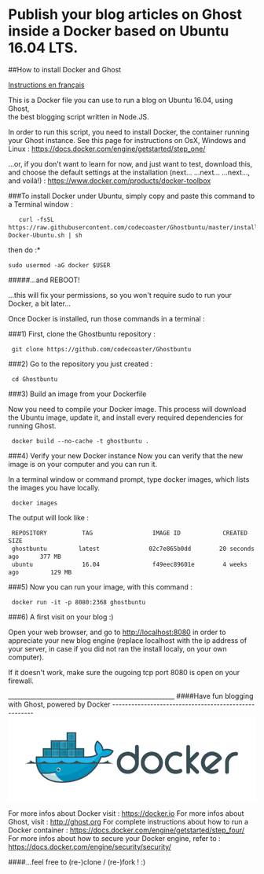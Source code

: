 
# Publish your blog articles on Ghost inside a Docker based on Ubuntu 16.04 LTS.

##How to install Docker and Ghost
    
 [Instructions en français](https://github.com/codecoaster/Ghostbuntu/blob/master/FRENCH.md)


    
    

This is a Docker file you can use to run a blog on Ubuntu 16.04, using Ghost, <br />the best blogging script written in Node.JS.

In order to run this script, you need to install Docker, the container running your Ghost instance.  See this page for instructions on OsX, Windows and Linux : https://docs.docker.com/engine/getstarted/step_one/

...or, if you don't want to learn for now, and just want to test, download this, and choose the default settings at the installation (next... ...next... ...next..., and voilà!) : https://www.docker.com/products/docker-toolbox


###To install Docker under Ubuntu, simply copy and paste this command to a Terminal window : 

       curl -fsSL https://raw.githubusercontent.com/codecoaster/Ghostbuntu/master/install-Docker-Ubuntu.sh | sh

then do :*

    sudo usermod -aG docker $USER
#####...and REBOOT!

...this will fix your permissions, so you won't require sudo to run your Docker, a bit later...  

Once Docker is installed, run those commands in a terminal :

###1) First, clone the Ghostbuntu repository : 

     git clone https://github.com/codecoaster/Ghostbuntu 

###2) Go to the repository you just created : 

     cd Ghostbuntu

###3) Build an image from your Dockerfile

Now you need to compile your Docker image.  This process  will download the Ubuntu image, update it, and install every required dependencies for running Ghost.

     docker build --no-cache -t ghostbuntu .

###4) Verify your new Docker instance 
Now you can verify that the new image is on your computer and you can run it.

In a terminal window or command prompt, type docker images, which lists the images you have locally.

     docker images 
     

The output will look like : 
 
     REPOSITORY          TAG                 IMAGE ID            CREATED             SIZE
     ghostbuntu         latest              02c7e865b0dd        20 seconds ago      377 MB
     ubuntu              16.04               f49eec89601e        4 weeks ago         129 MB
 


###5) Now you can run your image, with this command : 

     docker run -it -p 8080:2368 ghostbuntu
     
###6) A first visit on your blog :)

Open your web browser, and go to <a href="http://localhost:8080">http://localhost:8080</a> in order to appreciate your new blog engine (replace localhost with the ip address of your server, in case if you did not ran the install localy, on your own computer).

If it doesn't work, make sure the ougoing tcp port 8080 is open on your firewall.  

<span>
 _____________________________________________________
 ####Have fun blogging with Ghost, powered by Docker 
 -----------------------------------------------------
   <img src="https://github.com/docker/docker/raw/master/docs/static_files/docker-logo-compressed.png" alt="Docker Logo">


</span>

For more infos about Docker visit : https://docker.io
For more infos about Ghost, visit : http://ghost.org
For complete instructions about how to run a Docker container : https://docs.docker.com/engine/getstarted/step_four/
For more infos about how to secure your Docker engine, refer to : https://docs.docker.com/engine/security/security/


####...feel free to (re-)clone / (re-)fork ! :)




